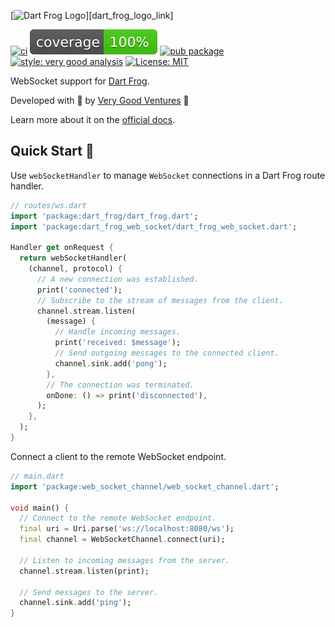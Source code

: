 [![Dart Frog Logo][logo]][dart_frog_logo_link]

[![ci][ci_badge]][ci_link]
[![coverage][coverage_badge]][ci_link]
[![pub package][pub_badge]][pub_link]
[![style: very good analysis][very_good_analysis_badge]][very_good_analysis_link]
[![License: MIT][license_badge]][license_link]

WebSocket support for [Dart Frog][dart_frog_link].

Developed with 💙 by [Very Good Ventures][very_good_ventures_link] 🦄

Learn more about it on the [official docs][docs_link].

## Quick Start 🚀

Use `webSocketHandler` to manage `WebSocket` connections in a Dart Frog route handler.

```dart
// routes/ws.dart
import 'package:dart_frog/dart_frog.dart';
import 'package:dart_frog_web_socket/dart_frog_web_socket.dart';

Handler get onRequest {
  return webSocketHandler(
    (channel, protocol) {
      // A new connection was established.
      print('connected');
      // Subscribe to the stream of messages from the client.
      channel.stream.listen(
        (message) {
          // Handle incoming messages.
          print('received: $message');
          // Send outgoing messages to the connected client.
          channel.sink.add('pong');
        },
        // The connection was terminated.
        onDone: () => print('disconnected'),
      );
    },
  );
}
```

Connect a client to the remote WebSocket endpoint.

```dart
// main.dart
import 'package:web_socket_channel/web_socket_channel.dart';

void main() {
  // Connect to the remote WebSocket endpoint.
  final uri = Uri.parse('ws://localhost:8080/ws');
  final channel = WebSocketChannel.connect(uri);

  // Listen to incoming messages from the server.
  channel.stream.listen(print);

  // Send messages to the server.
  channel.sink.add('ping');
}
```

[ci_badge]: https://github.com/VeryGoodOpenSource/dart_frog/actions/workflows/dart_frog_web_socket.yaml/badge.svg?branch=main
[ci_link]: https://github.com/VeryGoodOpenSource/dart_frog/actions/workflows/dart_frog_web_socket.yaml
[coverage_badge]: https://raw.githubusercontent.com/VeryGoodOpenSource/dart_frog/main/packages/dart_frog_web_socket/coverage_badge.svg
[dart_frog_link]: https://github.com/verygoodopensource/dart_frog
[dart_frog_link_dark]: https://github.com/verygoodopensource/dart_frog#gh-dark-mode-only
[dart_frog_link_light]: https://github.com/verygoodopensource/dart_frog#gh-light-mode-only
[license_badge]: https://img.shields.io/badge/license-MIT-blue.svg
[license_link]: https://opensource.org/licenses/MIT
[logo]: https://raw.githubusercontent.com/VeryGoodOpenSource/dart_frog/main/assets/dart_frog_logo.png
[pub_badge]: https://img.shields.io/pub/v/dart_frog_web_socket.svg
[pub_link]: https://pub.dartlang.org/packages/dart_frog_web_socket
[very_good_analysis_badge]: https://img.shields.io/badge/style-very_good_analysis-B22C89.svg
[very_good_analysis_link]: https://pub.dev/packages/very_good_analysis
[very_good_ventures_link]: https://verygood.ventures
[docs_link]: https://dartfrog.vgv.dev/docs/advanced/web_socket
